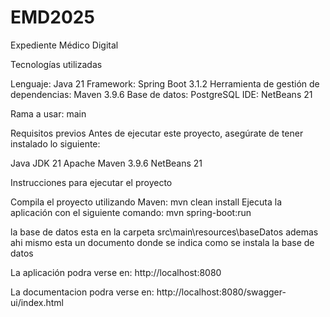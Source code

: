 # EMD2025
 Expediente Médico Digital

Tecnologías utilizadas

 Lenguaje: Java 21
 Framework: Spring Boot 3.1.2
 Herramienta de gestión de dependencias: Maven 3.9.6
 Base de datos: PostgreSQL
 IDE: NetBeans 21

Rama a usar: main

Requisitos previos
Antes de ejecutar este proyecto, asegúrate de tener instalado lo siguiente:

 Java JDK 21
 Apache Maven 3.9.6
 NetBeans 21

 Instrucciones para ejecutar el proyecto

 Compila el proyecto utilizando Maven: mvn clean install
 Ejecuta la aplicación con el siguiente comando: mvn spring-boot:run

 la base de datos esta en la carpeta src\main\resources\baseDatos ademas ahi mismo esta un documento donde se indica como se instala la base de datos
 
 La aplicación podra verse en:
  http://localhost:8080

 La documentacion podra verse en:
 http://localhost:8080/swagger-ui/index.html
